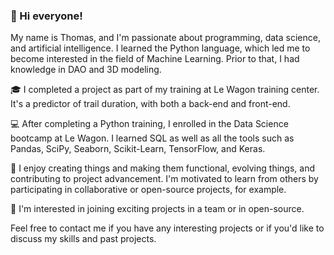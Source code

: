 ### 👋 Hi everyone!

My name is Thomas, and I'm passionate about programming, data science, and artificial intelligence. I learned the Python language, which led me to become interested in the field of Machine Learning. Prior to that, I had knowledge in DAO and 3D modeling.

🎓 I completed a project as part of my training at Le Wagon training center. It's a predictor of trail duration, with both a back-end and front-end.

💻 After completing a Python training, I enrolled in the Data Science bootcamp at Le Wagon. I learned SQL as well as all the tools such as Pandas, SciPy, Seaborn, Scikit-Learn, TensorFlow, and Keras.

🚀 I enjoy creating things and making them functional, evolving things, and contributing to project advancement. I'm motivated to learn from others by participating in collaborative or open-source projects, for example.

👤 I'm interested in joining exciting projects in a team or in open-source.

Feel free to contact me if you have any interesting projects or if you'd like to discuss my skills and past projects.

